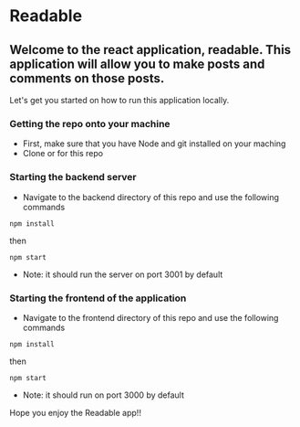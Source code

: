# Readable

## Welcome to the react application, readable. This application will allow you to make posts and comments on those posts.
Let's get you started on how to run this application locally.

### Getting the repo onto your machine
* First, make sure that you have Node and git installed on your maching
* Clone or for this repo

### Starting the backend server
* Navigate to the backend directory of this repo and use the following commands
```
npm install
```
then
```
npm start
```
* Note: it should run the server on port 3001 by default

### Starting the frontend of the application
* Navigate to the frontend directory of this repo and use the following commands
```
npm install
```
then
```
npm start
```
* Note: it should run on port 3000 by default

Hope you enjoy the Readable app!!
